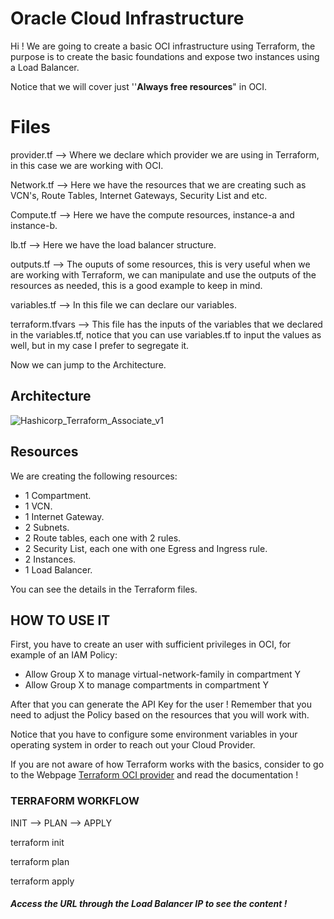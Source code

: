# Oracle Cloud Infrastructure

Hi ! We are going to create a basic OCI infrastructure using Terraform, the purpose is to create the basic foundations and expose two instances using a Load Balancer.

Notice that we will cover just ''**Always free resources**" in OCI.


# Files

provider.tf --> Where we declare which provider we are using in Terraform, in this case we are working with OCI.

Network.tf --> Here we have the resources that we are creating such as VCN's, Route Tables, Internet Gateways, Security List and etc.

Compute.tf --> Here we have the compute resources, instance-a and instance-b.

lb.tf --> Here we have the load balancer structure.

outputs.tf --> The ouputs of some resources, this is very useful when we are working with Terraform, we can manipulate and use the outputs of the resources as needed, this is a good example to keep in mind.

variables.tf --> In this file we can declare our variables.

terraform.tfvars --> This file has the inputs of the variables that we declared in the variables.tf, notice that you can use variables.tf to input the values as well, but in my case I prefer to segregate it.

Now we can jump to the Architecture.


## Architecture

![Hashicorp_Terraform_Associate_v1](https://user-images.githubusercontent.com/86194197/216858392-d461a9bd-de44-45d4-b02b-e13d43389306.jpg)

## Resources

We are creating the following resources:

- 1 Compartment.
- 1 VCN.
- 1 Internet Gateway.
- 2 Subnets.
- 2 Route tables, each one with 2 rules.
- 2 Security List, each one with one Egress and Ingress rule.
- 2 Instances.
- 1 Load Balancer.

You can see the details in the Terraform files.

## HOW TO USE IT

First, you have to create an user with sufficient privileges in OCI, for example of an IAM Policy: 

- Allow Group X to manage virtual-network-family in compartment Y
- Allow Group X to manage compartments in compartment Y

After that you can generate the API Key for the user ! Remember that you need to adjust the Policy based on the resources that you will work with.

Notice that you have to configure some environment variables in your operating system in order to reach out your Cloud Provider.

If you are not aware of how Terraform works with the basics, consider to go to the Webpage [Terraform OCI provider](https://registry.terraform.io/providers/oracle/oci/latest/docs) and read the documentation !

### TERRAFORM WORKFLOW

INIT --> PLAN --> APPLY

terraform init

terraform plan

terraform apply

##### Access the URL through the Load Balancer IP to see the content ! #####
